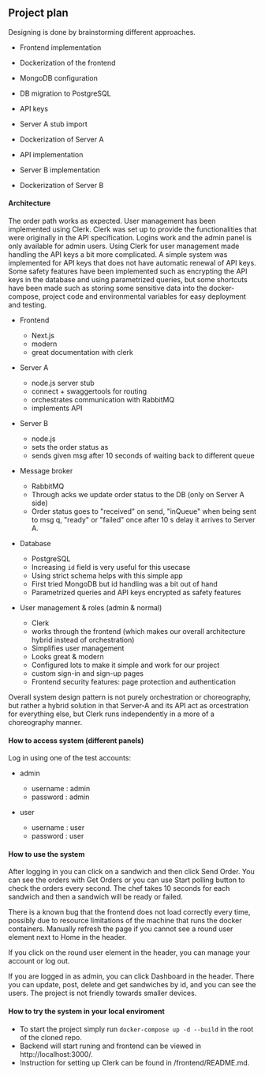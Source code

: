 ## Project plan

Designing is done by brainstorming different approaches.

+ Frontend implementation
+ Dockerization of the frontend
+ MongoDB configuration
+ DB migration to PostgreSQL
+ API keys

+ Server A stub import
+ Dockerization of Server A
+ API implementation

+ Server B implementation
+ Dockerization of Server B

#### Architecture

The order path works as expected. User management has been implemented using Clerk. Clerk was set up to provide the functionalities that were originally in the API specification. Logins work and the admin panel is only available for admin users. Using Clerk for user management made handling the API keys a bit more complicated. A simple system was implemented for API keys that does not have automatic renewal of API keys. Some safety features have been implemented such as encrypting the API keys in the database and using parametrized queries, but some shortcuts have been made such as storing some sensitive data into the docker-compose, project code and environmental variables for easy deployment and testing.

+ Frontend
    + Next.js
    + modern
    + great documentation with clerk

+ Server A
    + node.js server stub
    + connect + swaggertools for routing
    + orchestrates communication with RabbitMQ
    + implements API

+ Server B
    + node.js
    + sets the order status as 
    + sends given msg after 10 seconds of waiting back to different queue

+ Message broker
    + RabbitMQ
    + Through acks we update order status to the DB (only on Server A side)
    + Order status goes to "received" on send, "inQueue" when being sent to msg q, "ready" or "failed" once after 10 s delay it arrives to Server A. 

+ Database
    + PostgreSQL
    + Increasing `id` field is very useful for this usecase
    + Using strict schema helps with this simple app
    + First tried MongoDB but id handling was a bit out of hand
    + Parametrized queries and API keys encrypted as safety features

+ User management & roles (admin & normal)
    + Clerk
    + works through the frontend (which makes our overall architecture hybrid instead of orchestration)
    + Simplifies user management
    + Looks great & modern
    + Configured lots to make it simple and work for our project
    + custom sign-in and sign-up pages 
    + Frontend security features: page protection and authentication

Overall system design pattern is not purely orchestration or choreography, but rather a hybrid solution in that Server-A and its API act as orcestration for everything else, but Clerk runs independently in a more of a choreography manner.

#### How to access system (different panels)

Log in using one of the test accounts:

+ admin
    + username : admin
    + password : admin
    
+ user
    + username : user
    + password : user

#### How to use the system

After logging in you can click on a sandwich and then click Send Order. You can see the orders with Get Orders or you can use Start polling button to check the orders every second. The chef takes 10 seconds for each sandwich and then a sandwich will be ready or failed.

There is a known bug that the frontend does not load correctly every time, possibly due to resource limitations of the machine that runs the docker containers. Manually refresh the page if you cannot see a round user element next to Home in the header.

If you click on the round user element in the header, you can manage your account or log out.

If you are logged in as admin, you can click Dashboard in the header. There you can update, post, delete and get sandwiches by id, and you can see the users.
The project is not friendly towards smaller devices.

#### How to try the system in your local enviroment

+ To start the project simply run `docker-compose up -d --build` in the root of the cloned repo.
+ Backend will start runing and frontend can be viewed in http://localhost:3000/.
+ Instruction for setting up Clerk can be found in /frontend/README.md.
